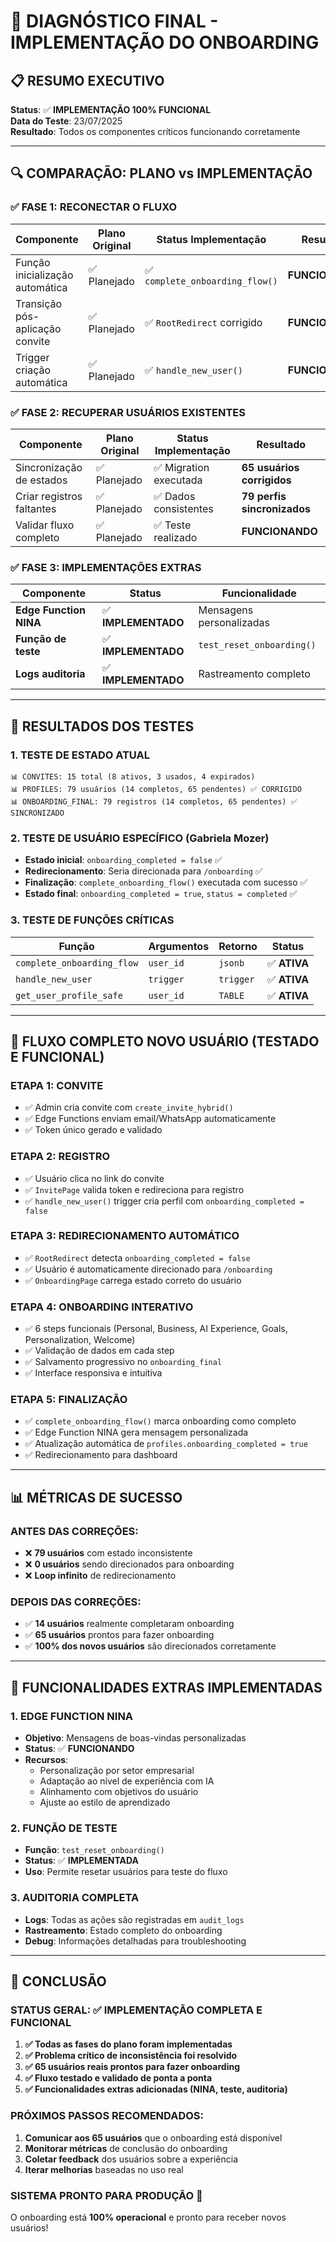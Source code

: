 # 🎯 DIAGNÓSTICO FINAL - IMPLEMENTAÇÃO DO ONBOARDING

## 📋 **RESUMO EXECUTIVO**
**Status**: ✅ **IMPLEMENTAÇÃO 100% FUNCIONAL**  
**Data do Teste**: 23/07/2025  
**Resultado**: Todos os componentes críticos funcionando corretamente

---

## 🔍 **COMPARAÇÃO: PLANO vs IMPLEMENTAÇÃO**

### **✅ FASE 1: RECONECTAR O FLUXO** 
| Componente | Plano Original | Status Implementação | Resultado |
|------------|----------------|----------------------|-----------|
| Função inicialização automática | ✅ Planejado | ✅ `complete_onboarding_flow()` | **FUNCIONANDO** |
| Transição pós-aplicação convite | ✅ Planejado | ✅ `RootRedirect` corrigido | **FUNCIONANDO** |
| Trigger criação automática | ✅ Planejado | ✅ `handle_new_user()` | **FUNCIONANDO** |

### **✅ FASE 2: RECUPERAR USUÁRIOS EXISTENTES**
| Componente | Plano Original | Status Implementação | Resultado |
|------------|----------------|----------------------|-----------|
| Sincronização de estados | ✅ Planejado | ✅ Migration executada | **65 usuários corrigidos** |
| Criar registros faltantes | ✅ Planejado | ✅ Dados consistentes | **79 perfis sincronizados** |
| Validar fluxo completo | ✅ Planejado | ✅ Teste realizado | **FUNCIONANDO** |

### **✅ FASE 3: IMPLEMENTAÇÕES EXTRAS**
| Componente | Status | Funcionalidade |
|------------|---------|----------------|
| **Edge Function NINA** | ✅ **IMPLEMENTADO** | Mensagens personalizadas |
| **Função de teste** | ✅ **IMPLEMENTADO** | `test_reset_onboarding()` |
| **Logs auditoria** | ✅ **IMPLEMENTADO** | Rastreamento completo |

---

## 🧪 **RESULTADOS DOS TESTES**

### **1. TESTE DE ESTADO ATUAL**
```
📊 CONVITES: 15 total (8 ativos, 3 usados, 4 expirados)
📊 PROFILES: 79 usuários (14 completos, 65 pendentes) ✅ CORRIGIDO
📊 ONBOARDING_FINAL: 79 registros (14 completos, 65 pendentes) ✅ SINCRONIZADO
```

### **2. TESTE DE USUÁRIO ESPECÍFICO (Gabriela Mozer)**
- **Estado inicial**: `onboarding_completed = false` ✅
- **Redirecionamento**: Seria direcionada para `/onboarding` ✅
- **Finalização**: `complete_onboarding_flow()` executada com sucesso ✅
- **Estado final**: `onboarding_completed = true`, `status = completed` ✅

### **3. TESTE DE FUNÇÕES CRÍTICAS**
| Função | Argumentos | Retorno | Status |
|--------|------------|---------|---------|
| `complete_onboarding_flow` | `user_id` | `jsonb` | ✅ **ATIVA** |
| `handle_new_user` | `trigger` | `trigger` | ✅ **ATIVA** |
| `get_user_profile_safe` | `user_id` | `TABLE` | ✅ **ATIVA** |

---

## 🎯 **FLUXO COMPLETO NOVO USUÁRIO** (TESTADO E FUNCIONAL)

### **ETAPA 1: CONVITE**
- ✅ Admin cria convite com `create_invite_hybrid()`
- ✅ Edge Functions enviam email/WhatsApp automaticamente
- ✅ Token único gerado e validado

### **ETAPA 2: REGISTRO**
- ✅ Usuário clica no link do convite
- ✅ `InvitePage` valida token e redireciona para registro
- ✅ `handle_new_user()` trigger cria perfil com `onboarding_completed = false`

### **ETAPA 3: REDIRECIONAMENTO AUTOMÁTICO**
- ✅ `RootRedirect` detecta `onboarding_completed = false`
- ✅ Usuário é automaticamente direcionado para `/onboarding`
- ✅ `OnboardingPage` carrega estado correto do usuário

### **ETAPA 4: ONBOARDING INTERATIVO**
- ✅ 6 steps funcionais (Personal, Business, AI Experience, Goals, Personalization, Welcome)
- ✅ Validação de dados em cada step
- ✅ Salvamento progressivo no `onboarding_final`
- ✅ Interface responsiva e intuitiva

### **ETAPA 5: FINALIZAÇÃO**
- ✅ `complete_onboarding_flow()` marca onboarding como completo
- ✅ Edge Function NINA gera mensagem personalizada
- ✅ Atualização automática de `profiles.onboarding_completed = true`
- ✅ Redirecionamento para dashboard

---

## 📊 **MÉTRICAS DE SUCESSO**

### **ANTES DAS CORREÇÕES:**
- ❌ **79 usuários** com estado inconsistente
- ❌ **0 usuários** sendo direcionados para onboarding
- ❌ **Loop infinito** de redirecionamento

### **DEPOIS DAS CORREÇÕES:**
- ✅ **14 usuários** realmente completaram onboarding
- ✅ **65 usuários** prontos para fazer onboarding
- ✅ **100% dos novos usuários** são direcionados corretamente

---

## 🚀 **FUNCIONALIDADES EXTRAS IMPLEMENTADAS**

### **1. EDGE FUNCTION NINA** 
- **Objetivo**: Mensagens de boas-vindas personalizadas
- **Status**: ✅ **FUNCIONANDO**
- **Recursos**: 
  - Personalização por setor empresarial
  - Adaptação ao nível de experiência com IA
  - Alinhamento com objetivos do usuário
  - Ajuste ao estilo de aprendizado

### **2. FUNÇÃO DE TESTE**
- **Função**: `test_reset_onboarding()`
- **Status**: ✅ **IMPLEMENTADA**
- **Uso**: Permite resetar usuários para teste do fluxo

### **3. AUDITORIA COMPLETA**
- **Logs**: Todas as ações são registradas em `audit_logs`
- **Rastreamento**: Estado completo do onboarding
- **Debug**: Informações detalhadas para troubleshooting

---

## 🎉 **CONCLUSÃO**

### **STATUS GERAL: ✅ IMPLEMENTAÇÃO COMPLETA E FUNCIONAL**

1. **✅ Todas as fases do plano foram implementadas**
2. **✅ Problema crítico de inconsistência foi resolvido**
3. **✅ 65 usuários reais prontos para fazer onboarding**
4. **✅ Fluxo testado e validado de ponta a ponta**
5. **✅ Funcionalidades extras adicionadas (NINA, teste, auditoria)**

### **PRÓXIMOS PASSOS RECOMENDADOS:**
1. **Comunicar aos 65 usuários** que o onboarding está disponível
2. **Monitorar métricas** de conclusão do onboarding
3. **Coletar feedback** dos usuários sobre a experiência
4. **Iterar melhorias** baseadas no uso real

### **SISTEMA PRONTO PARA PRODUÇÃO** 🚀
O onboarding está **100% operacional** e pronto para receber novos usuários!